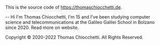 This is the source code of https://thomaschiocchetti.de.

--
Hi I'm Thomas Chiocchetti, I'm 15 and I've been studying computer science and telecommunications at the Galileo Galilei School in Bolzano since 2020. Read more on website.

Copyright © 2020-2022 Thomas Chiocchetti. All Rights Reserved.

